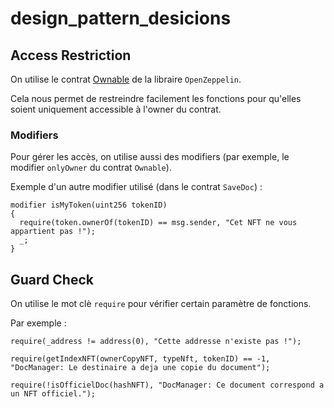 # design_pattern_desicions

## Access Restriction

On utilise le contrat [Ownable](https://github.com/OpenZeppelin/openzeppelin-contracts/blob/master/contracts/access/Ownable.sol) de la libraire `OpenZeppelin`.

Cela nous permet de restreindre facilement les fonctions pour qu'elles soient uniquement accessible à l'owner du contrat.

### Modifiers

Pour gérer les accès, on utilise aussi des modifiers (par exemple, le modifier `onlyOwner` du contrat `Ownable`).

Exemple d'un autre modifier utilisé (dans le contrat `SaveDoc`) :

```sol
modifier isMyToken(uint256 tokenID)
{
  require(token.ownerOf(tokenID) == msg.sender, "Cet NFT ne vous appartient pas !");
  _;
}
```



## Guard Check

On utilise le mot clè `require` pour vérifier certain paramètre de fonctions.

Par exemple :

```sol
require(_address != address(0), "Cette addresse n'existe pas !");
```
```sol
require(getIndexNFT(ownerCopyNFT, typeNft, tokenID) == -1, "DocManager: Le destinaire a deja une copie du document");
```
```sol      
require(!isOfficielDoc(hashNFT), "DocManager: Ce document correspond a un NFT officiel.");
```
